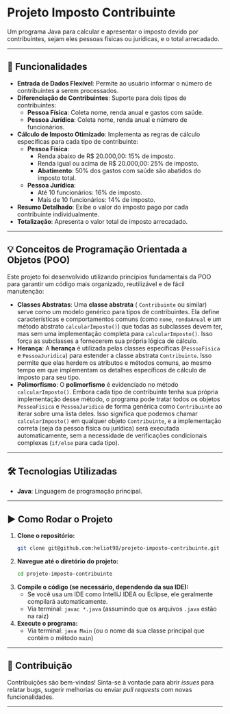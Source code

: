 

# Projeto Imposto Contribuinte

Um programa Java para calcular e apresentar o imposto devido por contribuintes, sejam eles pessoas físicas ou jurídicas, e o total arrecadado.

-----

## 🚀 Funcionalidades

  * **Entrada de Dados Flexível**: Permite ao usuário informar o número de contribuintes a serem processados.
  * **Diferenciação de Contribuintes**: Suporte para dois tipos de contribuintes:
      * **Pessoa Física**: Coleta nome, renda anual e gastos com saúde.
      * **Pessoa Jurídica**: Coleta nome, renda anual e número de funcionários.
  * **Cálculo de Imposto Otimizado**: Implementa as regras de cálculo específicas para cada tipo de contribuinte:
      * **Pessoa Física**:
          * Renda abaixo de R$ 20.000,00: 15% de imposto.
          * Renda igual ou acima de R$ 20.000,00: 25% de imposto.
          * **Abatimento**: 50% dos gastos com saúde são abatidos do imposto total.
      * **Pessoa Jurídica**:
          * Até 10 funcionários: 16% de imposto.
          * Mais de 10 funcionários: 14% de imposto.
  * **Resumo Detalhado**: Exibe o valor do imposto pago por cada contribuinte individualmente.
  * **Totalização**: Apresenta o valor total de imposto arrecadado.

-----

## 💡 Conceitos de Programação Orientada a Objetos (POO)

Este projeto foi desenvolvido utilizando princípios fundamentais da POO para garantir um código mais organizado, reutilizável e de fácil manutenção:

  * **Classes Abstratas**: Uma **classe abstrata** ( `Contribuinte` ou similar) serve como um modelo genérico para tipos de contribuintes. Ela define características e comportamentos comuns (como `nome`, `rendaAnual` e um método abstrato `calcularImposto()`) que todas as subclasses devem ter, mas sem uma implementação completa para `calcularImposto()`. Isso força as subclasses a fornecerem sua própria lógica de cálculo.
  * **Herança**: A **herança** é utilizada pelas classes específicas (`PessoaFisica` e `PessoaJuridica`) para estender a classe abstrata `Contribuinte`. Isso permite que elas herdem os atributos e métodos comuns, ao mesmo tempo em que implementam os detalhes específicos de cálculo de imposto para seu tipo.
  * **Polimorfismo**: O **polimorfismo** é evidenciado no método `calcularImposto()`. Embora cada tipo de contribuinte tenha sua própria implementação desse método, o programa pode tratar todos os objetos `PessoaFisica` e `PessoaJuridica` de forma genérica como `Contribuinte` ao iterar sobre uma lista deles. Isso significa que podemos chamar `calcularImposto()` em qualquer objeto `Contribuinte`, e a implementação correta (seja da pessoa física ou jurídica) será executada automaticamente, sem a necessidade de verificações condicionais complexas (`if/else` para cada tipo).

-----

## 🛠️ Tecnologias Utilizadas

  * **Java**: Linguagem de programação principal.

-----

## ▶️ Como Rodar o Projeto

1.  **Clone o repositório:**
    ```bash
    git clone git@github.com:heliot98/projeto-imposto-contribuinte.git
    ```
2.  **Navegue até o diretório do projeto:**
    ```bash
    cd projeto-imposto-contribuinte
    ```
3.  **Compile o código (se necessário, dependendo da sua IDE):**
      * Se você usa um IDE como IntelliJ IDEA ou Eclipse, ele geralmente compilará automaticamente.
      * Via terminal: `javac *.java` (assumindo que os arquivos `.java` estão na raiz)
4.  **Execute o programa:**
      * Via terminal: `java Main` (ou o nome da sua classe principal que contém o método `main`)

-----

## 🤝 Contribuição

Contribuições são bem-vindas\! Sinta-se à vontade para abrir *issues* para relatar bugs, sugerir melhorias ou enviar *pull requests* com novas funcionalidades.

-----

